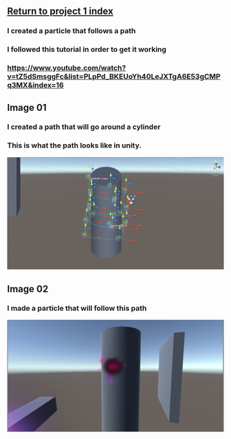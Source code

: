 ## <a href="project1">Return to project 1 index</a>

### I created a particle that follows a path
### I followed this tutorial in order to get it working
### <a href="https://www.youtube.com/watch?v=tZ5dSmsggFc&list=PLpPd_BKEUoYh40LeJXTgA6E53gCMPq3MX&index=16">https://www.youtube.com/watch?v=tZ5dSmsggFc&list=PLpPd_BKEUoYh40LeJXTgA6E53gCMPq3MX&index=16</a>

## Image 01

### I created a path that will go around a cylinder
### This is what the path looks like in unity.
<img src="images/path01.png" alt="">

## Image 02

### I made a particle that will follow this path
<img src="images/path02.png" alt="">